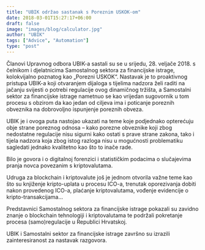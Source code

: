 ```yaml
---
title: "UBIK održao sastanak s Poreznim USKOK-om"
date: 2018-03-01T15:27:17+06:00
draft: false
image: "images/blog/calculator.jpg"
author: "UBIK"
tags: ["Advice", "Automation"]
type: "post"
---
```



Članovi Upravnog odbora UBIK-a sastali su se u srijedu, 28. veljače 2018. s čelnikom i djelatnicima Samostalnog sektora za financijske istrage, kolokvijalno poznatog kao „Porezni USKOK“. Nastavak je to proaktivnog pristupa UBIK-a koji otvaranjem dijaloga s tijelima nadzora želi raditi na jačanju svijesti o potrebi regulacije ovog dinamičnog tržišta, a Samostalni sektor za financijske istrage nametnuo se kao vrijedan sugovornik u tom procesu s obzirom da kao jedan od ciljeva ima i poticanje poreznih obveznika na dobrovoljno ispunjenje poreznih obveza.

UBIK je i ovoga puta nastojao ukazati na teme koje podjednako opterećuju obje strane poreznog odnosa – kako porezne obveznike koji zbog nedostatne regulacije nisu sigurni kako ostati s prave strane zakona, tako i tijela nadzora koja zbog istog razloga nisu u mogućnosti problematiku sagledati jednako kvalitetno kao što to inače rade.

Bilo je govora i o digitalnoj forenzici i statističkim podacima o slučajevima pranja novca povezanim s kriptovalutama.

Udruga za blockchain i kriptovalute još je jednom otvorila važne teme kao što su knjiženje kripto-uplata u procesu ICO-a, trenutak oporezivanja dobiti nakon provedenog ICO-a, plaćanje kriptovalutama, vođenje evidencije o kripto-transakcijama…

Predstavnici Samostalnog sektora za financijske istrage pokazali su zavidno znanje o blockchain tehnologiji i kriptovalutama te podržali pokretanje procesa (samo)regulacije u Republici Hrvatskoj.

UBIK i Samostalni sektor za financijske istrage završno su izrazili zainteresiranost za nastavak razgovora.
